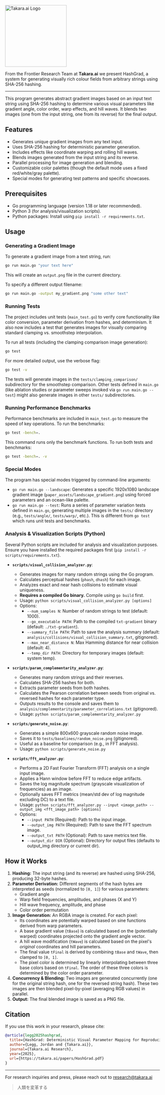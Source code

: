 <img src="https://takara.ai/images/logo-24/TakaraAi.svg" width="200" alt="Takara.ai Logo" />

From the Frontier Research Team at **Takara.ai** we present HashGrad, a system for generating visually rich colour fields from arbitrary strings using SHA-256 hashing.

---

This program generates abstract gradient images based on an input text string using SHA-256 hashing to determine various visual parameters like gradient angle, color order, warp effects, and hill waves. It blends two images (one from the input string, one from its reverse) for the final output.

## Features

- Generates unique gradient images from any text input.
- Uses SHA-256 hashing for deterministic parameter generation.
- Includes effects like coordinate warping and rolling hill waves.
- Blends images generated from the input string and its reverse.
- Parallel processing for image generation and blending.
- Customizable color palettes (though the default mode uses a fixed red/white/gray palette).
- Special modes for generating test patterns and specific showcases.

## Prerequisites

- Go programming language (version 1.18 or later recommended).
- Python 3 (for analysis/visualization scripts).
- Python packages: Install using `pip install -r requirements.txt`.

## Usage

### Generating a Gradient Image

To generate a gradient image from a text string, run:

```bash
go run main.go "your text here"
```

This will create an `output.png` file in the current directory.

To specify a different output filename:

```bash
go run main.go -output my_gradient.png "some other text"
```

### Running Tests

The project includes unit tests (`main_test.go`) to verify core functionality like color conversion, parameter derivation from hashes, and determinism. It also now includes a test that generates images for visually comparing standard clamping vs. smoothstep interpolation.

To run all tests (including the clamping comparison image generation):

```bash
go test
```

For more detailed output, use the verbose flag:

```bash
go test -v
```

The tests will generate images in the `tests/clamping_comparison/` subdirectory for the smoothstep comparison. Other tests defined in `main.go` (like ablation studies or parameter sweeps invoked via `go run main.go --test`) might also generate images in other `tests/` subdirectories.

### Running Performance Benchmarks

Performance benchmarks are included in `main_test.go` to measure the speed of key operations. To run the benchmarks:

```bash
go test -bench=.
```

This command runs only the benchmark functions. To run both tests and benchmarks:

```bash
go test -bench=. -v
```

### Special Modes

The program has special modes triggered by command-line arguments:

- `go run main.go --landscape`: Generates a specific 1920x1080 landscape gradient image (`paper_assets/landscape_gradient.png`) using forced parameters and an ocean-like palette.
- `go run main.go --test`: Runs a series of parameter variation tests defined in `main.go`, generating multiple images in the `tests/` directory (e.g., `tests/angle/`, `tests/warp/`, etc.). This is different from `go test` which runs unit tests and benchmarks.

### Analysis & Visualization Scripts (Python)

Several Python scripts are included for analysis and visualization purposes. Ensure you have installed the required packages first (`pip install -r scripts/requirements.txt`).

- **`scripts/visual_collision_analyzer.py`**:

  - Generates images for many random strings using the Go program.
  - Calculates perceptual hashes (`phash`, `dhash`) for each image.
  - Analyzes exact and near hash collisions to estimate visual uniqueness.
  - **Requires a compiled Go binary.** Compile using `go build` first.
  - Usage: `python scripts/visual_collision_analyzer.py [options]`
  - Options:
    - `--num_samples N`: Number of random strings to test (default: 1000).
    - `--go_executable PATH`: Path to the compiled `txt-gradient` binary (default: `./txt-gradient`).
    - `--summary_file PATH`: Path to save the analysis summary (default: `analysis/collisions/visual_collision_summary.txt`, gitignored).
    - `--max_near_distance N`: Max Hamming distance for near collision (default: 4).
    - `--temp_dir PATH`: Directory for temporary images (default: system temp).

- **`scripts/param_complementarity_analyzer.py`**:

  - Generates many random strings and their reverses.
  - Calculates SHA-256 hashes for both.
  - Extracts parameter seeds from both hashes.
  - Calculates the Pearson correlation between seeds from original vs. reversed hashes for each parameter type.
  - Outputs results to the console and saves them to `analysis/complementarity/parameter_correlations.txt` (gitignored).
  - Usage: `python scripts/param_complementarity_analyzer.py`

- **`scripts/generate_noise.py`**:

  - Generates a simple 800x600 grayscale random noise image.
  - Saves it to `tests/baselines/random_noise.png` (gitignored).
  - Useful as a baseline for comparison (e.g., in FFT analysis).
  - Usage: `python scripts/generate_noise.py`

- **`scripts/fft_analyzer.py`**:
  - Performs a 2D Fast Fourier Transform (FFT) analysis on a single input image.
  - Applies a Hann window before FFT to reduce edge artifacts.
  - Saves the log magnitude spectrum (grayscale visualization of frequencies) as an image.
  - Optionally saves FFT metrics (mean/std dev of log magnitude excluding DC) to a text file.
  - Usage: `python scripts/fft_analyzer.py --input <image_path> --output_img <fft_image_path> [options]`
  - Options:
    - `--input PATH` (Required): Path to the input image.
    - `--output_img PATH` (Required): Path to save the FFT spectrum image.
    - `--output_txt PATH` (Optional): Path to save metrics text file.
    - `--output_dir DIR` (Optional): Directory for output files (defaults to output_img directory or current dir).

## How it Works

1.  **Hashing:** The input string (and its reverse) are hashed using SHA-256, producing 32-byte hashes.
2.  **Parameter Derivation:** Different segments of the hash bytes are interpreted as seeds (normalized to `[0, 1]`) for various parameters:
    - Gradient angle
    - Warp field frequencies, amplitudes, and phases (X and Y)
    - Hill wave frequency, amplitude, and phase
    - Color order permutation
3.  **Image Generation:** An RGBA image is created. For each pixel:
    - Its coordinates are potentially warped based on sine functions derived from warp parameters.
    - A base gradient value (`tBase`) is calculated based on the (potentially warped) coordinates projected onto the gradient angle vector.
    - A hill wave modification (`tWave`) is calculated based on the pixel's _original_ coordinates and hill parameters.
    - The final value `tFinal` is derived by combining `tBase` and `tWave`, then clamped to `[0, 1]`.
    - The pixel color is determined by linearly interpolating between three base colors based on `tFinal`. The order of these three colors is determined by the color order parameter.
4.  **Concurrency & Blending:** Two images are generated concurrently (one for the original string hash, one for the reversed string hash). These two images are then blended pixel-by-pixel (averaging RGB values) in parallel.
5.  **Output:** The final blended image is saved as a PNG file.

## Citation

If you use this work in your research, please cite:

```bibtex
@article{legg2025hashgrad,
  title={HashGrad: Deterministic Visual Parameter Mapping for Reproducible Gradient Synthesis in AI Training},
  author={Legg, Jordan and {Takara.ai}},
  journal={Takara.ai Research},
  year={2025},
  url={https://takara.ai/papers/HashGrad.pdf}
}
```

---

For research inquiries and press, please reach out to research@takara.ai

> 人類を変革する
